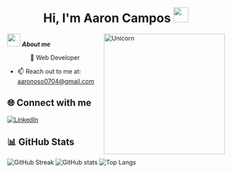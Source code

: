 <h1 align="center"><b>Hi, I'm Aaron Campos</b> <img src="https://media.giphy.com/media/hvRJCLFzcasrR4ia7z/giphy.gif" width="35"></h1>
<!--  -->
<img align="right" width=280px alt="Unicorn" src="https://c.tenor.com/GN73MKBawZYAAAAi/busy-cute.gif" />

<img src="https://media.giphy.com/media/ObNTw8Uzwy6KQ/giphy.gif" width="30px">&nbsp;***About me***

<p align="center">🚀 Web Developer</p>

- 📫 Reach out to me at: [aaronoso0704@gmail.com](mailto:aaronoso0704@gmail.com)


## 🌐 Connect with me

[![LinkedIn](https://img.shields.io/badge/LinkedIn-%230077B5.svg?style=for-the-badge&logo=linkedin&logoColor=white)](https://www.linkedin.com/in/aarondev16/)


## 📊 GitHub Stats

![GitHub Streak](https://github-readme-streak-stats.herokuapp.com/?user=aarondev16&theme=material-palenight)
![GitHub stats](https://github-readme-stats.vercel.app/api?username=aarondev16&show_icons=true&theme=tokyonight&hide_border=true&locale=en)
![Top Langs](https://github-readme-stats.vercel.app/api/top-langs/?username=aarondev16&layout=compact&theme=tokyonight&hide_border=true)

</div>

